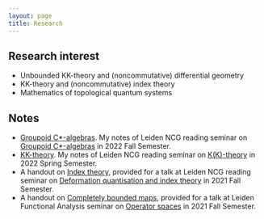 ```yaml
---
layout: page
title: Research
---
```


## Research interest

- Unbounded KK-theory and (noncommutative) differential geometry
- KK-theory and (noncommutative) index theory
- Mathematics of topological quantum systems

## Notes

- [Groupoid C\*-algebras](https://liyuezhao.github.io/notes/groupoid_note.pdf). My notes of Leiden NCG reading seminar on [Groupoid C\*-algebras](https://ncg-leiden.github.io/) in 2022 Fall Semester.
- [KK-theory](https://liyuezhao.github.io/notes/kk_note.pdf). My notes of Leiden NCG reading seminar on [K(K)-theory](https://liyuezhao.github.io/seminars/2022/KK-theory) in 2022 Spring Semester.
- A handout on [Index theory](https://liyuezhao.github.io/notes/index_theory_handout.pdf), provided for a talk at Leiden NCG reading seminar on [Deformation quantisation and index theory](https://pub.math.leidenuniv.nl/~aricif2/ncg_seminar.html) in 2021 Fall Semester.
- A handout on [Completely bounded maps](https://liyuezhao.github.io/notes/cb_maps_handout.pdf), provided for a talk at Leiden Functional Analysis seminar on [Operator spaces](https://www.math.leidenuniv.nl/~mdejeu/fasem_2021.html) in 2021 Fall Semester.